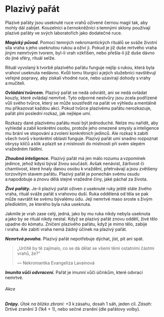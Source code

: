 # Plazivý pařát
  
Plazivé pařáty jsou useknuté ruce vrahů oživené černou magií tak, aby mohly dál zabíjet. Kouzelníci a černokněžníci s temnými sklony používají plazivé pařáty ve svých laboratořích jako dodatečné ruce.
  
***Magický původ.*** Pomocí temných nekromantických rituálů se sváže životní síla vraha s jeho useknutou rukou a oživí ji. Pokud je již duše mrtvého vraha jiným nemrtvým tvorem, byl-li vrah vzkříšen, nebo přešla-li již duše dávno do jiné sféry, rituál selže.
  
Rituál vyvolaný k tvorbě plazivého pařátu funguje nejlíp s rukou, která byla vrahovi useknuta nedávno. Kvůli tomu liturgici a jejich služebníci navštěvují veřejné popravy, aby získali vhodné ruce, nebo uzavírají dohody s vrahy a mučiteli.
  
***Ovládání tvůrcem.*** Plazivý pařát se nedá odvrátit, ani se nedá ovládat kouzly, které ovládají nemrtvé. Tyto odporné nestvůry jsou zcela podřízené vůli svého tvůrce, který se může soustředit na pařát ve výhledu a mentálně mu přikazovat každou akci. Pokud tvůrce plazivému pařátu nerozkazuje, pařát plní poslední rozkaz, jak nejlépe umí.
  
Rozkazy dané plazivému pařátu musí být jednoduché. Nelze mu nařídit, aby vyhledal a zabil konkrétní osobu, protože jeho omezené smysly a inteligence mu brání ve stopování a zvolení konkrétních jedinců. Ale rozkaz k zabití všech tvorů v konkrétní oblasti funguje. Plazivý pařát umí snadno rozpoznat obrysy klíčů a klik a plazit se z místnosti do místnosti při svém slepém vražedném řádění.
  
***Zhoubná inteligence.*** Plazivý pařát má jen málo rozumu a vzpomínek jedince, jehož kdysi býval živou součástí. Avšak nenávist, žárlivost či chamtivost, které hnaly danou osobu k vraždění, přetrvávají a jsou zvětšeny torzovitým stavem pařátu. Plazivý pařát je ponechán svému osudu a napodobuje a znovu dělá stejné vražedné činy, jaké páchal za života.
  
***Živé pařáty.*** Je-li plazivý pařát oživen z useknuté ruky ještě stále živého vraha, rituál sváže pařát s vrahovou duší. Ruka oddělená od těla se pak může navrátit ke svému bývalému údu. Její nemrtvé maso sroste s živým předloktím, ze kterého byla ruka useknuta.
  
Jakmile je vrah zase celý, jedná, jako by mu ruka nikdy nebyla useknuta a jako by se rituál nikdy nestal. Když se plazivý pařát znovu oddělí, živé tělo upadne do kómatu. Zničení plazivého pařátu, když je mimo tělo, zabije i vraha. Ale zabití vraha nemá žádný účinek na plazivý pařát.
  
***Nemrtvá povaha.*** Plazivý pařát nepotřebuje dýchat, jíst, pít ani spát.
  
> „Určitě by tě zajímalo, co se dá dělat se všemi těmi ostatními částmi vrahů, že?“
>  
> — Nekromantka Evangeliza Lavainová
  
<Monster 
    title="Plazivý pařát"
    subtitle="Drobný nemrtvý, neutrální zlo￼"
    armor-class="12"
    hit-points="2 (1k4)"
    speed="4 sáhy, šplhání 4 sáhy"
    str="13 (+1)"
    dex="14 (+2)"
    con="11 (+0)"
    int="5 (-3)"
    wis="10 (+0)"
    cha="4 (-3)"
    saving-throws=""
    skills=""
    damage-vulnerabilities=""
    damage-resistances=""
    damage-immunities="jedová"
    condition-immunities="otrávený, únava, zmámený"
    senses="mimozrakové vnímání 6 sáhů (mimo tento okruh je slepá), pasivní Vnímání 10"
    languages="rozumí obecné řeči, ale neumí mluvit"
    challenge="0 (10 ZK)"
    >  

***Imunita vůči odvracení.*** Pařát je imunní vůči účinkům, které odvrací nemrtvé.
  
###### Akce
  
***Drápy.*** *Útok na blízko zbraní:* +3 k zásahu, dosah 1 sáh, jeden cíl. *Zásah:* Drtivé zranění 3 (1k4 + 1), nebo sečné zranění (dle pařátovy volby).

</Monster>
